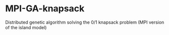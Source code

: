 MPI-GA-knapsack
===============

Distributed genetic algorithm solving the 0/1 knapsack problem (MPI version of the island model)
